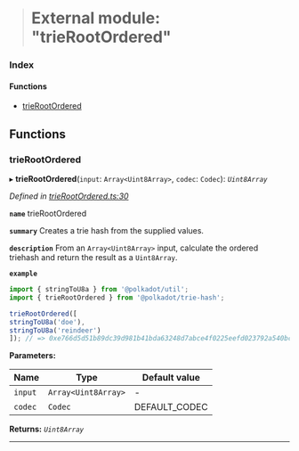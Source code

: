 > # External module: "trieRootOrdered"

### Index

#### Functions

* [trieRootOrdered](_trierootordered_.md#trierootordered)

## Functions

###  trieRootOrdered

▸ **trieRootOrdered**(`input`: `Array<Uint8Array>`, `codec`: `Codec`): *`Uint8Array`*

*Defined in [trieRootOrdered.ts:30](url)*

**`name`** trieRootOrdered

**`summary`** Creates a trie hash from the supplied values.

**`description`** 
From an `Array<Uint8Array>` input, calculate the ordered triehash and return the result as a `Uint8Array`.

**`example`** 
<BR>

```javascript
import { stringToU8a } from '@polkadot/util';
import { trieRootOrdered } from '@polkadot/trie-hash';

trieRootOrdered([
stringToU8a('doe'),
stringToU8a('reindeer')
]); // => 0xe766d5d51b89dc39d981b41bda63248d7abce4f0225eefd023792a540bcffee3
```

**Parameters:**

Name | Type | Default value |
------ | ------ | ------ |
`input` | `Array<Uint8Array>` | - |
`codec` | `Codec` |  DEFAULT_CODEC |

**Returns:** *`Uint8Array`*

___